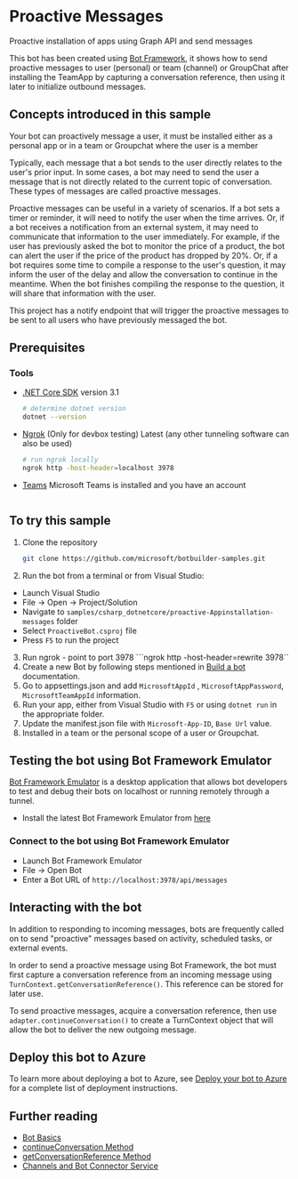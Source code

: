 # Proactive Messages

Proactive installation of apps using Graph API and send messages

This bot has been created using [Bot Framework](https://dev.botframework.com), it shows how to send proactive messages to user (personal) or team (channel) or GroupChat after installing the TeamApp by capturing a conversation reference, then using it later to initialize outbound messages.

## Concepts introduced in this sample

Your bot can proactively message a user, it must be installed either as a personal app or in a team or Groupchat where the user is a member

Typically, each message that a bot sends to the user directly relates to the user's prior input. In some cases, a bot may need to send the user a message that is not directly related to the current topic of conversation. These types of messages are called proactive messages.

Proactive messages can be useful in a variety of scenarios. If a bot sets a timer or reminder, it will need to notify the user when the time arrives. Or, if a bot receives a notification from an external system, it may need to communicate that information to the user immediately. For example, if the user has previously asked the bot to monitor the price of a product, the bot can alert the user if the price of the product has dropped by 20%. Or, if a bot requires some time to compile a response to the user's question, it may inform the user of the delay and allow the conversation to continue in the meantime. When the bot finishes compiling the response to the question, it will share that information with the user.

This project has a notify endpoint that will trigger the proactive messages to be sent to
all users who have previously messaged the bot.

## Prerequisites
### Tools

- [.NET Core SDK](https://dotnet.microsoft.com/download) version 3.1

  ```bash
  # determine dotnet version
  dotnet --version

- [Ngrok](https://ngrok.com/download) (Only for devbox testing) Latest (any other tunneling software can also be used)
  ```bash
  # run ngrok locally
  ngrok http -host-header=localhost 3978

- [Teams](https://teams.microsoft.com) Microsoft Teams is installed and you have an account
  ```

## To try this sample

1. Clone the repository

    ```bash
    git clone https://github.com/microsoft/botbuilder-samples.git
    ```
2. Run the bot from a terminal or from Visual Studio:

  - Launch Visual Studio
  - File -> Open -> Project/Solution
  - Navigate to `samples/csharp_dotnetcore/proactive-Appinstallation-messages` folder
  - Select `ProactiveBot.csproj` file
  - Press `F5` to run the project
3. Run ngrok - point to port 3978
   ```ngrok http -host-header=rewrite 3978``
4. Create a new Bot by following steps mentioned in [Build a bot](https://docs.microsoft.com/en-us/microsoftteams/platform/bots/what-are-bots?view=msteams-client-js-latest#build--a-bot-for-teams-with-the-microsoft-bot-framework) documentation.
5. Go to appsettings.json and add ```MicrosoftAppId``` ,  ```MicrosoftAppPassword```, ```MicrosoftTeamAppId``` information.
6. Run your app, either from Visual Studio with ```F5``` or using ```dotnet run``` in the appropriate folder.
7. Update the manifest.json file with ```Microsoft-App-ID```, ```Base Url```   value.
8. Installed in a team or the personal scope of a user or Groupchat.

## Testing the bot using Bot Framework Emulator

[Bot Framework Emulator](https://github.com/microsoft/botframework-emulator) is a desktop application that allows bot developers to test and debug their bots on localhost or running remotely through a tunnel.

- Install the latest Bot Framework Emulator from [here](https://github.com/Microsoft/BotFramework-Emulator/releases)

### Connect to the bot using Bot Framework Emulator

- Launch Bot Framework Emulator
- File -> Open Bot
- Enter a Bot URL of `http://localhost:3978/api/messages`

## Interacting with the bot

In addition to responding to incoming messages, bots are frequently called on to send "proactive" messages based on activity, scheduled tasks, or external events.

In order to send a proactive message using Bot Framework, the bot must first capture a conversation reference from an incoming message using `TurnContext.getConversationReference()`. This reference can be stored for later use.

To send proactive messages, acquire a conversation reference, then use `adapter.continueConversation()` to create a TurnContext object that will allow the bot to deliver the new outgoing message.

## Deploy this bot to Azure

To learn more about deploying a bot to Azure, see [Deploy your bot to Azure](https://aka.ms/azuredeployment) for a complete list of deployment instructions.

## Further reading

- [Bot Basics](https://docs.microsoft.com/azure/bot-service/bot-builder-basics?view=azure-bot-service-4.0)
- [continueConversation Method](https://docs.microsoft.com/en-us/javascript/api/botbuilder/botframeworkadapter#continueconversation)
- [getConversationReference Method](https://docs.microsoft.com/en-us/javascript/api/botbuilder-core/turncontext#getconversationreference)
- [Channels and Bot Connector Service](https://docs.microsoft.com/en-us/azure/bot-service/bot-concepts?view=azure-bot-service-4.0)
